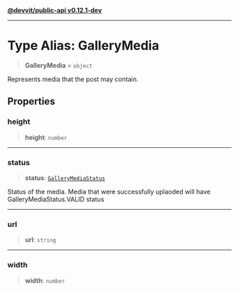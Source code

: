 [**@devvit/public-api v0.12.1-dev**](../../README.md)

---

# Type Alias: GalleryMedia

> **GalleryMedia** = `object`

Represents media that the post may contain.

## Properties

<a id="height"></a>

### height

> **height**: `number`

---

<a id="status"></a>

### status

> **status**: [`GalleryMediaStatus`](GalleryMediaStatus.md)

Status of the media. Media that were successfully uplaoded will have GalleryMediaStatus.VALID status

---

<a id="url"></a>

### url

> **url**: `string`

---

<a id="width"></a>

### width

> **width**: `number`
